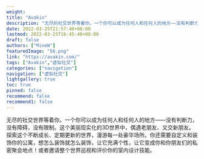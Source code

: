 ```yaml
---
weight: 
title: "Avakin"
description: "无尽的社交世界等着你。一个你可以成为任何人和任何人的地方——没有判断力，没有障碍，没有限制。"
date: 2022-03-25T21:57:40+08:00
lastmod: 2022-03-25T16:45:40+08:00
draft: false
authors: ["MineW"]
featuredImage: "56.png"
link: "https://avakin.com/"
tags: ["Avakin","虚拟社交"]
categories: ["navigation"]
navigation: ["虚拟社交"]
lightgallery: true
toc: true
pinned: false
recommend: false
recommend1: false
---
```

无尽的社交世界等着你。一个你可以成为任何人和任何人的地方——没有判断力，没有障碍，没有限制。这个美丽现实化的3D世界中，偶遇老朋友、又交新朋友。探索这个不断成长、定期更新的世界，漫游每一处豪华场所。你还需要自定义和装饰你的公寓，想怎么装饰就怎么装饰，让它充满个性，让它变成你和你朋友们的私密聚会地点！或者邀请整个世界巡视和评价你的室内设计技能。